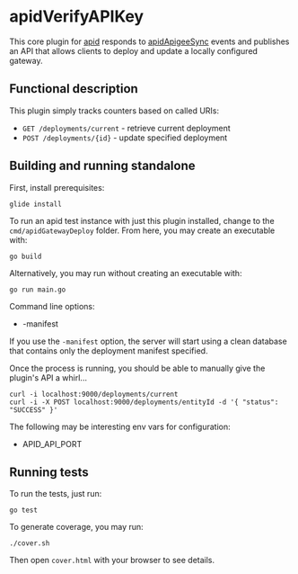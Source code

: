 # apidVerifyAPIKey

This core plugin for [apid](http://github.com/30x/apid) responds to 
[apidApigeeSync](https://github.com/30x/apidApigeeSync) events and publishes an API that allows clients to 
deploy and update a locally configured gateway.

## Functional description

This plugin simply tracks counters based on called URIs:
 
* `GET /deployments/current` - retrieve current deployment
* `POST /deployments/{id}` - update specified deployment 

## Building and running standalone

First, install prerequisites:
 
    glide install

To run an apid test instance with just this plugin installed, change to the `cmd/apidGatewayDeploy` folder. 
From here, you may create an executable with: 

    go build 
  
Alternatively, you may run without creating an executable with:

    go run main.go 
    
Command line options:

* -manifest <file path>

If you use the `-manifest` option, the server will start using a clean database that contains only the
 deployment manifest specified. 
 
Once the process is running, you should be able to manually give the plugin's API a whirl...

    curl -i localhost:9000/deployments/current 
    curl -i -X POST localhost:9000/deployments/entityId -d '{ "status": "SUCCESS" }' 

The following may be interesting env vars for configuration:

* APID_API_PORT

## Running tests

To run the tests, just run:

    go test
    
To generate coverage, you may run:

    ./cover.sh

Then open `cover.html` with your browser to see details.
